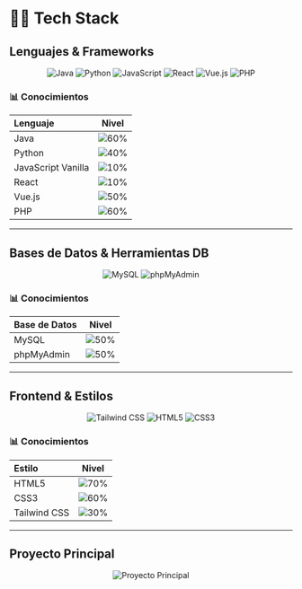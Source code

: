 # 👨‍💻 Tech Stack

## Lenguajes & Frameworks
<div align="center">
  <img src="https://img.shields.io/badge/Java-ED8B00?style=for-the-badge&logo=java&logoColor=white" alt="Java"/>
  <img src="https://img.shields.io/badge/Python-3776AB?style=for-the-badge&logo=python&logoColor=white" alt="Python"/>
  <img src="https://img.shields.io/badge/JavaScript-F7DF1E?style=for-the-badge&logo=javascript&logoColor=black" alt="JavaScript"/>
  <img src="https://img.shields.io/badge/React-20232A?style=for-the-badge&logo=react&logoColor=61DAFB" alt="React"/>
  <img src="https://img.shields.io/badge/Vue.js-4FC08D?style=for-the-badge&logo=vue.js&logoColor=white" alt="Vue.js"/>
  <img src="https://img.shields.io/badge/PHP-777BB4?style=for-the-badge&logo=php&logoColor=white" alt="PHP"/>
</div>

### 📊 Conocimientos
| Lenguaje | Nivel |
| :--- | :---: |
| Java | ![60%](https://progress-bar.dev/60/) |
| Python | ![40%](https://progress-bar.dev/40/) |
| JavaScript Vanilla | ![10%](https://progress-bar.dev/10/) |
| React | ![10%](https://progress-bar.dev/10/) |
| Vue.js | ![50%](https://progress-bar.dev/50/) |
| PHP | ![60%](https://progress-bar.dev/60/) |

---

## Bases de Datos & Herramientas DB
<div align="center">
  <img src="https://img.shields.io/badge/MySQL-005C84?style=for-the-badge&logo=mysql&logoColor=white" alt="MySQL"/>
  <img src="https://img.shields.io/badge/phpMyAdmin-6C78AF?style=for-the-badge&logo=phpmyadmin&logoColor=white" alt="phpMyAdmin"/>
</div>

### 📊 Conocimientos
| Base de Datos | Nivel |
| :--- | :---: |
| MySQL | ![50%](https://progress-bar.dev/50/) |
| phpMyAdmin | ![50%](https://progress-bar.dev/50/) |

---

## Frontend & Estilos
<div align="center">
  <img src="https://img.shields.io/badge/Tailwind_CSS-38B2AC?style=for-the-badge&logo=tailwind-css&logoColor=white" alt="Tailwind CSS"/>
  <img src="https://img.shields.io/badge/HTML5-E34F26?style=for-the-badge&logo=html5&logoColor=white" alt="HTML5"/>
  <img src="https://img.shields.io/badge/CSS3-1572B6?style=for-the-badge&logo=css3&logoColor=white" alt="CSS3"/>
</div>

### 📊 Conocimientos
| Estilo | Nivel |
| :--- | :---: |
| HTML5 | ![70%](https://progress-bar.dev/70/) |
| CSS3 | ![60%](https://progress-bar.dev/60/) |
| Tailwind CSS | ![30%](https://progress-bar.dev/30/) |

---

## Proyecto Principal
<div align="center">
  <img src="https://github.com/user-attachments/assets/848f7317-79a3-4d13-857a-6a1cb632513a" alt="Proyecto Principal" />
</div>
